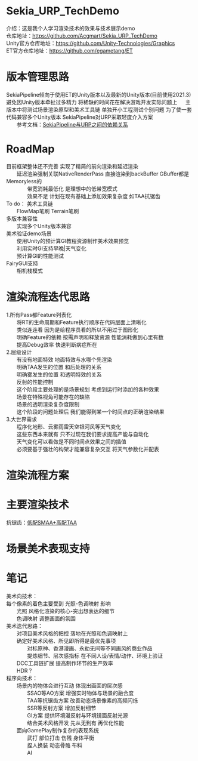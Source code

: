 # Sekia_URP_TechDemo
介绍：这是我个人学习渲染技术的效果与技术展示demo  
仓库地址：https://github.com/Acgmart/Sekia_URP_TechDemo  
Unity官方仓库地址：https://github.com/Unity-Technologies/Graphics  
ET官方仓库地址：https://github.com/egametang/ET  

# 版本管理思路
SekiaPipeline倾向于使用ET的Unity版本以及最新的Unity版本(目前使用2021.3)
    避免因Unity版本牵扯过多精力 将稀缺的时间花在解决游戏开发实际问题上
　  主版本中将测试场景渲染原型和美术工具链  单独开小工程测试个别问题
为了使一套代码兼容多个Unity版本 SekiaPipeline对URP采取轻度介入方案  
　　参考文档：[SekiaPipeline与URP之间的依赖关系](Docs/URP管线流程/SekiaPipeline注意点.md)

# RoadMap
目前框架整体还不完善 实现了精简的前向渲染和延迟渲染  
　　延迟渲染强制关联NativeRenderPass 直接渲染到backBuffer GBuffer都是Memoryless的  
　　　　带宽消耗最低化 是理想中的低带宽模式  
　　　　效果不足 计划在现有基础上添加效果复杂度 如TAA抗锯齿  
To do： 
美术工具链  
　　FlowMap笔刷 Terrain笔刷  
多版本兼容性  
　　实现多个Unity版本兼容  
美术验证demo场景  
　　使用Unity的预计算GI教程资源制作美术效果预览  
　　利用实时GI支持早晚|天气变化  
　　预计算GI的性能测试  
FairyGUI支持  
　　相机栈模式  

# 渲染流程迭代思路
1.所有Pass都Feature列表化  
　　将RT的生命周期和Feature执行顺序在代码层面上清晰化  
　　类似连连看 因为是给程序员看的所以不用过于图形化  
　　明确Feature的依赖 按需声明和释放资源 性能消耗做到心里有数  
　　提高Debug效率 快速判断病症所在   
2.层级设计  
　　有没有地面特效 地面特效与水哪个先渲染  
　　明确TAA发生的位置 和后处理的关系  
　　明确雾发生的位置 和透明特效的关系  
　　反射的性能控制  
　　这个阶段主要处理的是场景规划 考虑到运行时添加的各种效果  
　　场景在特殊视角可能存在的缺陷  
　　场景的透明渲染复杂度限制  
　　这个阶段的问题处理后 我们能得到某一个时间点的正确渲染结果  
3.大世界需求  
　　程序化地形、云雾雨雷天空银河风等天气变化  
　　这些东西本来就有 只不过现在我们要求提高产能与自动化  
　　天气变化可以看做是不同时间点效果之间的插值  
　　必须要基于强壮的构架才能兼容复杂交互 将天气参数化并配表  

# 渲染流程方案


# 主要渲染技术
抗锯齿：[低配SMAA+高配TAA](Docs/抗锯齿方案.md)  

# 场景美术表现支持

# 笔记
美术向技术：  
每个像素的着色主要受到 光照-色调映射 影响  
　　光照 风格化渲染的核心-突出想表达的细节　　  
　　色调映射 调整画面的氛围  
美术迭代思路：  
　　对项目美术风格的把控 落地在光照和色调映射上  
　　确定好美术风格、所见即所得是最优先事项  
　　　　对标原神、香港漫画、永劫无间等不同画风的商业作品  
　　　　提炼细节、层次感指标 在不同人设/表情/动作、环境上验证  
　　DCC工具链扩展 提高制作环节的生产效率  
　　HDR？  
程序向技术：  
　　场景内的物体会进行互动 体现出画面的层次感   
　　　　SSAO等AO方案 增强实时物体与场景的融合度   
　　　　TAA等抗锯齿方案 改善动态场景像素的高频闪烁   
　　　　SSR等反射方案 增加反射细节   
　　　　GI方案 提供环境漫反射与环境镜面反射光源   
　　　　结合美术风格开发 先从无到有 再优化性能   
　　面向GamePlay制作复杂的表现系统   
　　　　武打 部位打击 伤残 身体平衡   
　　　　捏人换装 动态骨骼 布料   
　　　　AI   
	